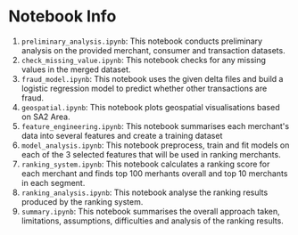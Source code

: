 # Notebook Info

1. `preliminary_analysis.ipynb`: This notebook conducts preliminary analysis on the provided merchant, consumer and transaction datasets.  
2. `check_missing_value.ipynb`: This notebook checks for any missing values in the merged dataset.  
3. `fraud_model.ipynb`: This notebook uses the given delta files and build a logistic regression model to predict whether other transactions are fraud. 
4. `geospatial.ipynb`: This notebook plots geospatial visualisations based on SA2 Area.
5. `feature_engineering.ipynb`: This notebook summarises each merchant's data into several features and create a training dataset
6. `model_analysis.ipynb`: This notebook preprocess, train and fit models on each of the 3 selected features that will be used in ranking merchants.
7. `ranking_system.ipynb`: This notebook calculates a ranking score for each merchant and finds top 100 merhants overall and top 10 merchants in each segment. 
8. `ranking_analysis.ipynb`: This notebook analyse the ranking results produced by the ranking system.
9. `summary.ipynb`: This notebook summarises the overall approach taken, limitations, assumptions, difficulties and analysis of the ranking results.
